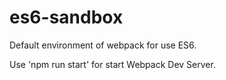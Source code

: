# es6-sandbox
Default environment of webpack for use ES6.

Use 'npm run start' for start Webpack Dev Server. 
